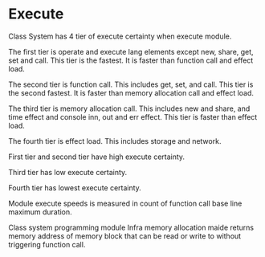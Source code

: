 # Execute

Class System has 4 tier of execute certainty when execute module.

The first tier is operate and execute lang elements except new, share, get, set and call.
This tier is the fastest. It is faster than function call and effect load.

The second tier is function call. This includes get, set, and call.
This tier is the second fastest. It is faster than memory allocation call and effect load.

The third tier is memory allocation call. This includes new and share, and time effect and console inn, out and err effect.
This tier is faster than effect load.

The fourth tier is effect load. This includes storage and network.

First tier and second tier have high execute certainty.

Third tier has low execute certainty.

Fourth tier has lowest execute certainty.

Module execute speeds is measured in count of function call base line maximum duration.

Class system programming module Infra memory allocation maide returns
memory address of memory block that can be read or write to without triggering function call.